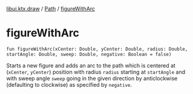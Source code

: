 [libui.ktx.draw](../README.md) / [Path](README.md) / [figureWithArc](figure-with-arc.md)

# figureWithArc

`fun figureWithArc(xCenter: Double, yCenter: Double, radius: Double, startAngle: Double, sweep: Double, negative: Boolean = false)`

Starts a new figure and adds an arc to the path which is centered at (`xCenter`, `yCenter`) position
with radius `radius` starting at `startAngle` and with sweep angle `sweep` going in the given direction
by anticlockwise (defaulting to clockwise) as specified by `negative`.

